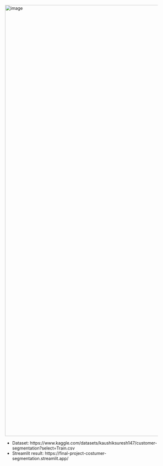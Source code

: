 <img width="1421" alt="image" src="https://github.com/user-attachments/assets/c28265dc-094c-4e40-a904-6236dcc16cec">

<ul>
<li> Dataset: https://www.kaggle.com/datasets/kaushiksuresh147/customer-segmentation?select=Train.csv
<li> Streamlit result: https://final-project-costumer-segmentation.streamlit.app/
</ul>
